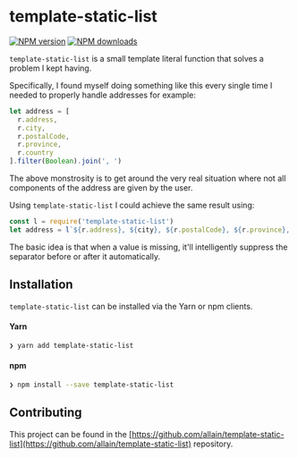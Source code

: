 # template-static-list
[![NPM version][npm-image]][npm-url] [![NPM downloads][npm-downloads]][npm-url]

`template-static-list` is a small template literal function that solves a problem I kept having.

Specifically, I found myself doing something like this every single time I needed to properly handle addresses for example:

```js
let address = [
  r.address,
  r.city,
  r.postalCode,
  r.province,
  r.country
].filter(Boolean).join(', ')
```
The above monstrosity is to get around the very real situation where not all components of the address are given by the user.

Using `template-static-list` I could achieve the same result using:

```js
const l = require('template-static-list')
let address = l`${r.address}, ${city}, ${r.postalCode}, ${r.province}, ${r.country}`
```

The basic idea is that when a value is missing, it'll intelligently suppress the separator before or after it automatically.

## Installation

`template-static-list` can be installed via the Yarn or npm clients.

#### Yarn

```bash
❯ yarn add template-static-list
```

#### npm

```bash
❯ npm install --save template-static-list
```

## Contributing

This project can be found in the [https://github.com/allain/template-static-list](https://github.com/allain/template-static-list) repository.

[npm-image]: https://img.shields.io/npm/v/template-static-list.svg
[npm-downloads]: https://img.shields.io/npm/dt/template-static-list.svg
[npm-url]: https://npmjs.org/package/template-static-list

